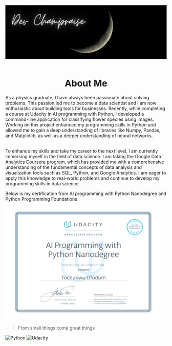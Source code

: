 <img src="assets/Champraise.png" alt="Champraise">
<br>
<br>
<h1 align='center'>About Me</h1>
As a physics graduate, I have always been passionate about solving problems. This passion led me to become a data scientist and I am now enthusiastic about building tools for businesses. Recently, while completing a course at Udacity in AI programming with Python, I developed a command-line application for classifying flower species using images. Working on this project enhanced my programming skills in Python and allowed me to gain a deep understanding of libraries like Numpy, Pandas, and Matplotlib, as well as a deeper understanding of neural networks.
<br>
<br>

To enhance my skills and take my career to the next level, I am currently immersing myself in the field of data science. I am taking the Google Data Analytics Coursera program, which has provided me with a comprehensive understanding of the fundamental concepts of data analysis and visualization tools such as SQL, Python, and Google Analytics. I am eager to apply this knowledge to real-world problems and continue to develop my programming skills in data science.

Below is my certification from AI programming with Python Nanodegree and Python Programming Foundations
<img src="assets/AI_cert.png" alt="Certification" width="512" height="369">

>From small things come great things

![Python](https://img.shields.io/badge/python-3670A0?style=for-the-badge&logo=python&logoColor=ffdd54)  ![Udacity](https://img.shields.io/badge/Udacity-grey?style=for-the-badge&logo=udacity&logoColor=15B8E6)
